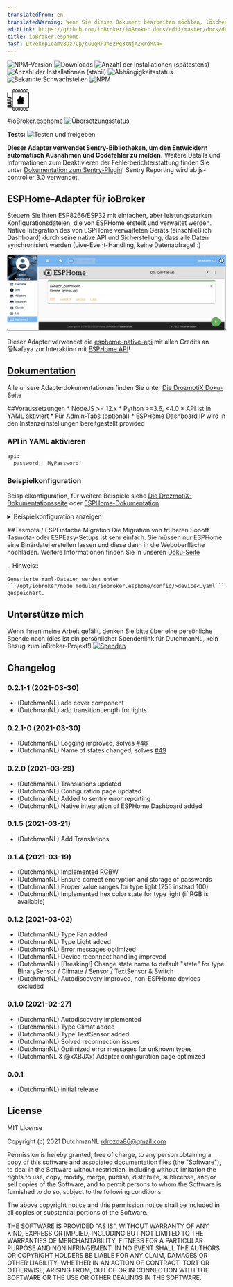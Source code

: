 ```yaml
---
translatedFrom: en
translatedWarning: Wenn Sie dieses Dokument bearbeiten möchten, löschen Sie bitte das Feld "translationsFrom". Andernfalls wird dieses Dokument automatisch erneut übersetzt
editLink: https://github.com/ioBroker/ioBroker.docs/edit/master/docs/de/adapterref/iobroker.esphome/README.md
title: ioBroker.esphome
hash: Dt7exYpicamV8Dz7Cp/guOqRF3n5zPg3tNjA2xrdMX4=
---
```

![NPM-Version](http://img.shields.io/npm/v/iobroker.esphome.svg)
![Downloads](https://img.shields.io/npm/dm/iobroker.esphome.svg)
![Anzahl der Installationen (spätestens)](http://iobroker.live/badges/esphome-installed.svg)
![Anzahl der Installationen (stabil)](http://iobroker.live/badges/esphome-stable.svg)
![Abhängigkeitsstatus](https://img.shields.io/david/DrozmotiX/iobroker.esphome.svg)
![Bekannte Schwachstellen](https://snyk.io/test/github/DrozmotiX/ioBroker.esphome/badge.svg)
![NPM](https://nodei.co/npm/iobroker.esphome.png?downloads=true)

<img src="./admin/esphome.png" width="10%" height="10%" align="center">

#ioBroker.esphome
[![Übersetzungsstatus](https://weblate.iobroker.net/widgets/adapters/-/ESPHome/svg-badge.svg)](https://weblate.iobroker.net/engage/adapters/?utm_source=widget)

**Tests:** ![Testen und freigeben](https://github.com/DrozmotiX/ioBroker.esphome/workflows/Test%20and%20Release/badge.svg)

**Dieser Adapter verwendet Sentry-Bibliotheken, um den Entwicklern automatisch Ausnahmen und Codefehler zu melden.** Weitere Details und Informationen zum Deaktivieren der Fehlerberichterstattung finden Sie unter [Dokumentation zum Sentry-Plugin](https://github.com/ioBroker/plugin-sentry#plugin-sentry)! Sentry Reporting wird ab js-controller 3.0 verwendet.

## ESPHome-Adapter für ioBroker
Steuern Sie Ihren ESP8266/ESP32 mit einfachen, aber leistungsstarken Konfigurationsdateien, die von ESPHome erstellt und verwaltet werden.
Native Integration des von ESPHome verwalteten Geräts (einschließlich Dashboard) durch seine native API und Sicherstellung, dass alle Daten synchronisiert werden (Live-Event-Handling, keine Datenabfrage! :)

![Logo](../../../en/adapterref/iobroker.esphome/admin/img/dashboard.png)

Dieser Adapter verwendet die [esphome-native-api](https://github.com/Nafaya/esphome-native-api#readme) mit allen Credits an @Nafaya zur Interaktion mit [ESPHome API](https://esphome.io/components/api.html?highlight=api)!

## [Dokumentation](https://DrozmotiX.github.io/languages/en/Adapter/ESPHome/)
Alle unsere Adapterdokumentationen finden Sie unter [Die DrozmotiX Doku-Seite](https://DrozmotiX.github.io/languages/en/Adapter/ESPHome/)

##Voraussetzungen
    * NodeJS >= 12.x
    * Python >=3.6, <4.0
    * API ist in YAML aktiviert
    * Für Admin-Tabs (optional)
        * ESPHome Dashboard IP wird in den Instanzeinstellungen bereitgestellt provided

### API in YAML aktivieren
```
api:
  password: 'MyPassword'
```

### Beispielkonfiguration
Beispielkonfiguration, für weitere Beispiele siehe [Die DrozmotiX-Dokumentationsseite](https://DrozmotiX.github.io) oder [ESPHome-Dokumentation](https://esphome.io/index.html)

<details><summary>Beispielkonfiguration anzeigen</summary>

esphome: Name: sensor_badkamer Plattform: ESP32 Board: esp-wrover-kit

wifi: use_address: 192.168.10.122 ssid: "xxxxx" Passwort: "xxxxxx"

    # ESPHome-API aktivieren
API: Passwort: 'MeinPasswort'

# I2c-Bus aktivieren i2c: sda: 21 scl: 22 scan: True id: bus_a
    # Beispielkonfiguration für bh1750
    Sensor:

      - Plattform: bh1750

Name: "Hal_Illuminance" Adresse: 0x23 Messzeit: 69 Update_Intervall: 10s

    # Beispielkonfiguration für einen GPIO-Ausgang
    Ausgabe:

      - Plattform: gpio

pin: 12 invertiert: wahr id: gpio_12

    # Beispielkonfiguration, die einen Schalter mit dem zuvor definierten Ausgang verknüpft
    Schalter:

      - Plattform: Ausgabe

Name: "Generische Ausgabe" Ausgabe: 'gpio_12' </details>

##Tasmota / ESPEinfache Migration
Die Migration von früheren Sonoff Tasmota- oder ESPEasy-Setups ist sehr einfach. Sie müssen nur ESPHome eine Binärdatei erstellen lassen und diese dann in die Weboberfläche hochladen.
Weitere Informationen finden Sie in unseren [Doku-Seite](https://DrozmotiX.github.io/languages/en/Adapter/ESPHome/06.migration.html)

.. Hinweis::

    Generierte Yaml-Dateien werden unter ```/opt/iobroker/node_modules/iobroker.esphome/config/>device<.yaml``` gespeichert.

## Unterstütze mich
Wenn Ihnen meine Arbeit gefällt, denken Sie bitte über eine persönliche Spende nach (dies ist ein persönlicher Spendenlink für DutchmanNL, kein Bezug zum ioBroker-Projekt!) [![Spenden](https://raw.githubusercontent.com/DrozmotiX/ioBroker.sourceanalytix/main/admin/button.png)](http://paypal.me/DutchmanNL)

## Changelog

<!--
    Placeholder for the next version (at the beginning of the line):
    ### __WORK IN PROGRESS__
-->

### 0.2.1-1 (2021-03-30)
* (DutchmanNL) add cover component
* (DutchmanNL) add transitionLength for lights

### 0.2.1-0 (2021-03-30)
* (DutchmanNL) Logging improved, solves [#48](https://github.com/DrozmotiX/ioBroker.esphome/issues/48)
* (DutchmanNL) Name of states changed, solves [#49](https://github.com/DrozmotiX/ioBroker.esphome/issues/49)

### 0.2.0 (2021-03-29)
* (DutchmanNL) Translations updated
* (DutchmanNL) Configuration page updated
* (DutchmanNL) Added to sentry error reporting
* (DutchmanNL) Native integration of ESPHome Dashboard added

### 0.1.5 (2021-03-21)
* (DutchmanNL) Add Translations

### 0.1.4 (2021-03-19)
* (DutchmanNL) Implemented RGBW
* (DutchmanNL) Ensure correct encryption and storage of passwords
* (DutchmanNL) Proper value ranges for type light (255 instead 100)
* (DutchmanNL) Implemented hex color state for type light (if RGB is available)

### 0.1.2 (2021-03-02)
* (DutchmanNL) Type Fan added
* (DutchmanNL) Type Light added
* (DutchmanNL) Error messages optimized
* (DutchmanNL) Device reconnect handling improved
* (DutchmanNL) [Breaking!] Change state name to default "state" for type BinarySensor / Climate / Sensor / TextSensor & Switch  
* (DutchmanNL) Autodiscovery improved, non-ESPHome devices excluded

### 0.1.0 (2021-02-27)
* (DutchmanNL) Autodiscovery implemented
* (DutchmanNL) Type Climat added
* (DutchmanNL) Type TextSensor added
* (DutchmanNL) Solved reconnection issues
* (DutchmanNL) Optimized error messages for unknown types
* (DutchmanNL & @xXBJXx) Adapter configuration page optimized

### 0.0.1
* (DutchmanNL) initial release

## License
MIT License

Copyright (c) 2021 DutchmanNL <rdrozda86@gmail.com>

Permission is hereby granted, free of charge, to any person obtaining a copy
of this software and associated documentation files (the "Software"), to deal
in the Software without restriction, including without limitation the rights
to use, copy, modify, merge, publish, distribute, sublicense, and/or sell
copies of the Software, and to permit persons to whom the Software is
furnished to do so, subject to the following conditions:

The above copyright notice and this permission notice shall be included in all
copies or substantial portions of the Software.

THE SOFTWARE IS PROVIDED "AS IS", WITHOUT WARRANTY OF ANY KIND, EXPRESS OR
IMPLIED, INCLUDING BUT NOT LIMITED TO THE WARRANTIES OF MERCHANTABILITY,
FITNESS FOR A PARTICULAR PURPOSE AND NONINFRINGEMENT. IN NO EVENT SHALL THE
AUTHORS OR COPYRIGHT HOLDERS BE LIABLE FOR ANY CLAIM, DAMAGES OR OTHER
LIABILITY, WHETHER IN AN ACTION OF CONTRACT, TORT OR OTHERWISE, ARISING FROM,
OUT OF OR IN CONNECTION WITH THE SOFTWARE OR THE USE OR OTHER DEALINGS IN THE
SOFTWARE.